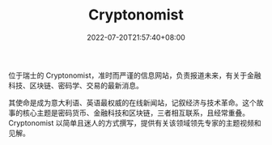 ﻿---
weight: 
title: "Cryptonomist"
description: "位于瑞士的 Cryptonomist，准时而严谨的信息网站，负责报道未来，有关于金融科技、区块链、密码学、交易的最新消息"
date: 2022-07-20T21:57:40+08:00
lastmod: 2022-07-20T16:45:40+08:00
draft: false
authors: ["june"]
featuredImage: "cryptonomist.jpg"
link: "https://cryptonomist.ch/?ref=1234btc.com"
tags: ["元宇宙资讯","Cryptonomist"]
categories: ["navigation"]
navigation: ["元宇宙资讯"]
lightgallery: true
toc: true
pinned: false
recommend: false
recommend1: false
---
位于瑞士的 Cryptonomist，准时而严谨的信息网站，负责报道未来，有关于金融科技、区块链、密码学、交易的最新消息。

其使命是成为意大利语、英语最权威的在线新闻站，记叙经济与技术革命。这个故事的核心主题是密码货币、金融科技和区块链，三者相互联系，且经常重叠。Cryptonomist 以简单且迷人的方式撰写，提供有关该领域领先专家的主题视频和见解。